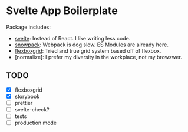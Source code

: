 # Svelte App Boilerplate

Package includes:

- [svelte]: Instead of React. I like writing less code.
- [snowpack]: Webpack is dog slow. ES Modules are already here.
- [flexboxgrid]: Tried and true grid system based off of flexbox.
- [normalize]: I prefer my diversity in the workplace, not my browswer.

## TODO

- [x] flexboxgrid
- [x] storybook
- [ ] prettier
- [ ] svelte-check?
- [ ] tests
- [ ] production mode

[svelte]:https://v2.svelte.dev/blog/frameworks-without-the-framework
[snowpack]:https://www.snowpack.dev
[flexboxgrid]:http://flexboxgrid.com/